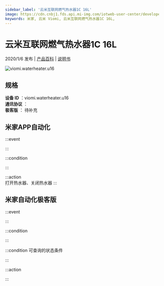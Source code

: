```yaml
---
sidebar_label: '云米互联网燃气热水器1C 16L'
image: https://cdn.cnbj1.fds.api.mi-img.com/iotweb-user-center/developer_1678871036002et43B0oh.png?GalaxyAccessKeyId=AKVGLQWBOVIRQ3XLEW&Expires=9223372036854775807&Signature=EBiqXktFddGD1XiszlWatVZNKn4=
keywords: 米家, 云米 Viomi, 云米互联网燃气热水器1C 16L, 
---
```

# 云米互联网燃气热水器1C 16L

2020/1/6 发布 | [产品百科](https://home.mi.com/webapp/content/baike/product/index.html?model=viomi.waterheater.u16/) | [说明书](https://home.mi.com/views/introduction.html?model=viomi.waterheater.u16&region=cn)

![viomi.waterheater.u16](https://cdn.cnbj1.fds.api.mi-img.com/iotweb-user-center/developer_1678871036002et43B0oh.png?GalaxyAccessKeyId=AKVGLQWBOVIRQ3XLEW&Expires=9223372036854775807&Signature=EBiqXktFddGD1XiszlWatVZNKn4=)

## 规格  
> 
**设备 ID** ：viomi.waterheater.u16  
**通讯协议** ：  
**极客版**  ： 待补充 


## 米家APP自动化  

:::event  

:::

:::condition  

:::

:::action   
打开热水器、关闭热水器
:::

## 米家自动化极客版  

:::event  

:::

:::condition  

:::

:::condition 可查询的状态条件  

:::

:::action  

:::

        
